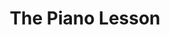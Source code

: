 ---
title: The Piano Lesson
poster: the-piano-lesson.jpg
description: Danielle Brooks and Samuel L. Jackson star in the revival of August Wilson's Pulitzer Prize-winning play.
theater: Barrymore Theatre
original_preview: '2022-09-19'
original_opening: '2022-10-13'
preview: '2022-09-19'
opening: '2022-10-13'
tonyaward: false
criticspick: false
tags: 
  - Play
  - Broadway
trailer: 'https://www.youtube.com/watch?v=5ay_WBimgC8'
website: 'https://pianolessonplay.com'
tickets:
  - highlight: false
    info: https://www.telecharge.com/Broadway/The-Piano-Lesson
    title: $69+ Tickets
    type: regular
---